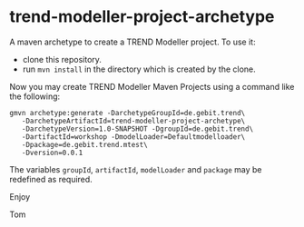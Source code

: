 # trend-modeller-project-archetype

A maven archetype to create a TREND Modeller project. To use it:

- clone this repository.
- run `mvn install` in the directory which is created by the clone.
  
Now you may create TREND Modeller Maven Projects using a command like the following:

```
gmvn archetype:generate -DarchetypeGroupId=de.gebit.trend\
   -DarchetypeArtifactId=trend-modeller-project-archetype\
   -DarchetypeVersion=1.0-SNAPSHOT -DgroupId=de.gebit.trend\
   -DartifactId=workshop -DmodelLoader=Defaultmodelloader\
   -Dpackage=de.gebit.trend.mtest\
   -Dversion=0.0.1
```

The variables `groupId`, `artifactId`, `modelLoader` and `package` may be redefined as required.


Enjoy

Tom

 
